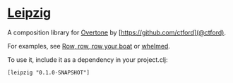 [Leipzig](https://github.com/ctford/leipzig)
=========
A composition library for [Overtone](https://github.com/overtone/overtone) by [https://github.com/ctford](@ctford).

For examples, see [Row, row, row your boat](src/leipzig/example/row_row_row_your_boat.clj) or [whelmed](https://github.com/ctford/whelmed).

To use it, include it as a dependency in your project.clj:

    [leipzig "0.1.0-SNAPSHOT"]
